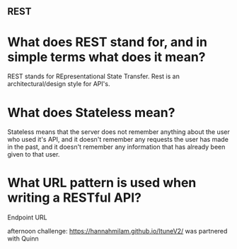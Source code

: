 ## REST

# What does REST stand for, and in simple terms what does it mean?
REST stands for REpresentational State Transfer. Rest is an architectural/design style for API's.

# What does Stateless mean?
Stateless means that the server does not remember anything about the user who used it's API, and it doesn't remember any requests the user has made in the past, and it doesn't remember any information that has already been given to that user.

# What URL pattern is used when writing a RESTful API?
Endpoint URL

afternoon challenge: https://hannahmilam.github.io/ItuneV2/
was partnered with Quinn